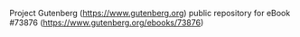 Project Gutenberg (https://www.gutenberg.org) public repository for
eBook #73876 (https://www.gutenberg.org/ebooks/73876)
